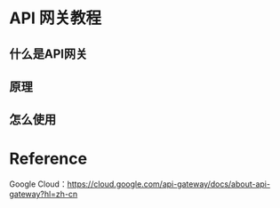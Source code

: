 <!--
 * @Author: johnjeep
 * @Date: 2022-11-02 23:37:28
 * @LastEditors: johnjeep
 * @LastEditTime: 2022-11-03 00:16:50
 * @Description: API gateway 用法
 * Copyright (c) 2022 by johnjeep, All Rights Reserved. 
-->

# API 网关教程



## 什么是API网关



## 原理



## 怎么使用





# Reference

Google Cloud：https://cloud.google.com/api-gateway/docs/about-api-gateway?hl=zh-cn